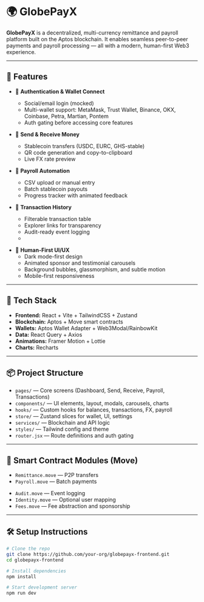 # 🌍 GlobePayX

**GlobePayX** is a decentralized, multi-currency remittance and payroll platform built on the Aptos blockchain. It enables seamless peer-to-peer payments and payroll processing — all with a modern, human-first Web3 experience.

---

## 🚀 Features

- 🔐 **Authentication & Wallet Connect**
  - Social/email login (mocked)
  - Multi-wallet support: MetaMask, Trust Wallet, Binance, OKX, Coinbase, Petra, Martian, Pontem
  - Auth gating before accessing core features

- 💸 **Send & Receive Money**
  - Stablecoin transfers (USDC, EURC, GHS-stable)
  - QR code generation and copy-to-clipboard
  - Live FX rate preview

<!-- Forex feature removed -->

- 👥 **Payroll Automation**
  - CSV upload or manual entry
  - Batch stablecoin payouts
  - Progress tracker with animated feedback

- 🧾 **Transaction History**
  - Filterable transaction table
  - Explorer links for transparency
  - Audit-ready event logging
  - 

<!-- Treasury feature removed -->

- 🎨 **Human-First UI/UX**
  - Dark mode-first design
  - Animated sponsor and testimonial carousels
  - Background bubbles, glassmorphism, and subtle motion
  - Mobile-first responsiveness

---

## 🧱 Tech Stack

- **Frontend:** React + Vite + TailwindCSS + Zustand
- **Blockchain:** Aptos + Move smart contracts
- **Wallets:** Aptos Wallet Adapter + Web3Modal/RainbowKit
- **Data:** React Query + Axios
- **Animations:** Framer Motion + Lottie
- **Charts:** Recharts

---

## 📦 Project Structure

- `pages/` — Core screens (Dashboard, Send, Receive, Payroll, Transactions)
- `components/` — UI elements, layout, modals, carousels, charts
- `hooks/` — Custom hooks for balances, transactions, FX, payroll
- `store/` — Zustand slices for wallet, UI, settings
- `services/` — Blockchain and API logic
- `styles/` — Tailwind config and theme
- `router.jsx` — Route definitions and auth gating

---

## 🔗 Smart Contract Modules (Move)

- `Remittance.move` — P2P transfers
- `Payroll.move` — Batch payments
<!-- Move modules for Forex and Treasury removed or deprecated -->
- `Audit.move` — Event logging
- `Identity.move` — Optional user mapping
- `Fees.move` — Fee abstraction and sponsorship

---

## 🛠 Setup Instructions

```bash
# Clone the repo
git clone https://github.com/your-org/globepayx-frontend.git
cd globepayx-frontend

# Install dependencies
npm install

# Start development server
npm run dev
